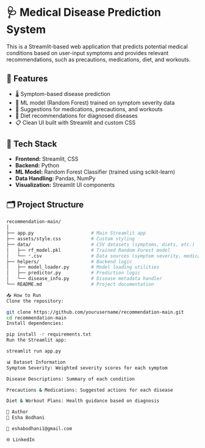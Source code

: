 # 🩺 Medical Disease Prediction System

This is a Streamlit-based web application that predicts potential medical conditions based on user-input symptoms and provides relevant recommendations, such as precautions, medications, diet, and workouts.

## 📌 Features

- 🌡️ Symptom-based disease prediction
- 🧠 ML model (Random Forest) trained on symptom severity data
- 💊 Suggestions for medications, precautions, and workouts
- 🥗 Diet recommendations for diagnosed diseases
- 📋 Clean UI built with Streamlit and custom CSS

## 🚀 Tech Stack

- **Frontend:** Streamlit, CSS
- **Backend:** Python
- **ML Model:** Random Forest Classifier (trained using scikit-learn)
- **Data Handling:** Pandas, NumPy
- **Visualization:** Streamlit UI components

## 🗂️ Project Structure

```bash
recommendation-main/
│
├── app.py                     # Main Streamlit app
├── assets/style.css           # Custom styling
├── data/                      # CSV datasets (symptoms, diets, etc.)
│   ├── rf_model.pkl           # Trained Random Forest model
│   └── *.csv                  # Data sources (symptom severity, medication, diet, etc.)
├── helpers/                   # Backend logic
│   ├── model_loader.py        # Model loading utilities
│   ├── predictor.py           # Prediction logic
│   └── disease_info.py        # Disease metadata handler
└── README.md                  # Project documentation

📥 How to Run
Clone the repository:

git clone https://github.com/yourusername/recommendation-main.git
cd recommendation-main
Install dependencies:

pip install -r requirements.txt
Run the Streamlit app:

streamlit run app.py

📊 Dataset Information
Symptom Severity: Weighted severity scores for each symptom

Disease Descriptions: Summary of each condition

Precautions & Medications: Suggested actions for each disease

Diet & Workout Plans: Health guidance based on diagnosis

📌 Author
👤 Esha Bodhani

📧 eshabodhani1@gmail.com

🌐 LinkedIn
